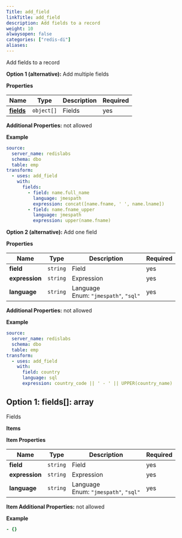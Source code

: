 ```yaml
---
Title: add_field
linkTitle: add_field
description: Add fields to a record
weight: 10
alwaysopen: false
categories: ["redis-di"]
aliases:
---
```


Add fields to a record

**Option 1 (alternative):**
Add multiple fields

**Properties**

| Name                         | Type       | Description | Required |
| ---------------------------- | ---------- | ----------- | -------- |
| [**fields**](#option1fields) | `object[]` | Fields<br/> | yes      |

**Additional Properties:** not allowed

**Example**

```yaml
source:
  server_name: redislabs
  schema: dbo
  table: emp
transform:
  - uses: add_field
    with:
      fields:
        - field: name.full_name
          language: jmespath
          expression: concat([name.fname, ' ', name.lname])
        - field: name.fname_upper
          language: jmespath
          expression: upper(name.fname)
```

**Option 2 (alternative):**
Add one field

**Properties**

| Name           | Type     | Description                                   | Required |
| -------------- | -------- | --------------------------------------------- | -------- |
| **field**      | `string` | Field<br/>                                    | yes      |
| **expression** | `string` | Expression<br/>                               | yes      |
| **language**   | `string` | Language<br/>Enum: `"jmespath"`, `"sql"`<br/> | yes      |

**Additional Properties:** not allowed

**Example**

```yaml
source:
  server_name: redislabs
  schema: dbo
  table: emp
transform:
  - uses: add_field
    with:
      field: country
      language: sql
      expression: country_code || ' - ' || UPPER(country_name)
```

<a name="option1fields"></a>

## Option 1: fields\[\]: array

Fields

**Items**

**Item Properties**

| Name           | Type     | Description                                   | Required |
| -------------- | -------- | --------------------------------------------- | -------- |
| **field**      | `string` | Field<br/>                                    | yes      |
| **expression** | `string` | Expression<br/>                               | yes      |
| **language**   | `string` | Language<br/>Enum: `"jmespath"`, `"sql"`<br/> | yes      |

**Item Additional Properties:** not allowed

**Example**

```yaml
- {}
```
